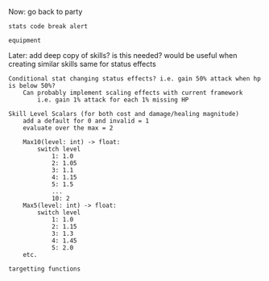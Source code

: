 Now:
    go back to party

    stats code break alert

    equipment

Later:
    add deep copy of skills? is this needed?
            would be useful when creating similar skills
        same for status effects

    Conditional stat changing status effects? i.e. gain 50% attack when hp is below 50%?
        Can probably implement scaling effects with current framework
            i.e. gain 1% attack for each 1% missing HP

    Skill Level Scalars (for both cost and damage/healing magnitude)
        add a default for 0 and invalid = 1
        evaluate over the max = 2

        Max10(level: int) -> float: 
            switch level
                1: 1.0
                2: 1.05
                3: 1.1
                4: 1.15
                5: 1.5
                ...
                10: 2
        Max5(level: int) -> float: 
            switch level
                1: 1.0
                2: 1.15
                3: 1.3
                4: 1.45
                5: 2.0
        etc.

    targetting functions
    
